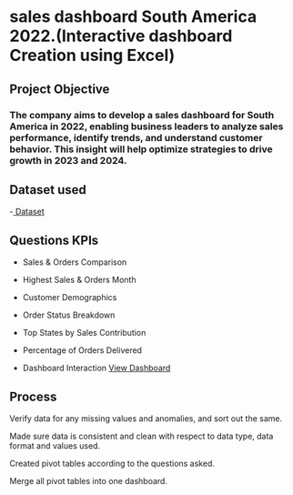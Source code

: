 <h1> sales dashboard South America 2022.(Interactive dashboard Creation using Excel)</h1>

<h2>Project Objective </h2>

<h3>The company aims to develop a sales dashboard for South America in 2022, enabling business leaders to analyze sales performance, identify trends, and understand customer behavior. This insight will help optimize strategies to drive growth in 2023 and 2024.</h3>

<h2> Dataset used </h2>
-<a href="https://github.com/SelvaTharsan/Data-Analysis-Dashboard/blob/main/START-Dashboard.xlsx"> Dataset </a>
<h2>Questions KPIs </h2>

- Sales & Orders Comparison<br>

- Highest Sales & Orders Month<br>

- Customer Demographics<br>

- Order Status Breakdown<br>

- Top States by Sales Contribution<br>

- Percentage of Orders Delivered<br>

- Dashboard Interaction <a href="https://github.com/SelvaTharsan/Data-Analysis-Dashboard/blob/main/Star.png">View Dashboard</a>

<h2> Process </h2>

Verify data for any missing values and anomalies, and sort out the same.

Made sure data is consistent and clean with respect to data type, data format and values used.

Created pivot tables according to the questions asked.

Merge all pivot tables into one dashboard.

